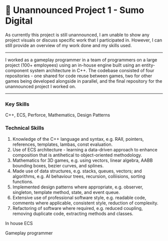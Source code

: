 # 🧱 Unannounced Project 1 - Sumo Digital

As currently this project is still unannounced, I am unable to show any project visuals or discuss specific work that I participated in. However, I can still provide an overview of my work done and my skills used.

***

I worked as a gameplay programmer in a team of programmers on a large project (100+ employees) using an in-house engine built using an entity-component system architecture in C++. The codebase consisted of four repositories - one shared for code reuse between games, two for other games being developed alongside in parallel, and the final repository for the unannounced project I worked on.

***

### Key Skills

C++, ECS, Perforce, Mathematics, Design Patterns

### Technical Skills

1. Knowledge of the C++ language and syntax, e.g. RAII, pointers, references, templates, lambas, const evaluation.
2. Use of ECS architecture - learning a data-driven approach to enhance composition that is antihetical to object-oriented methodology.&#x20;
3. Mathematics for 3D games, e.g. using vectors, linear algebra, AABB bounding boxes, bezier curves, and splines.
4. Made use of data structures, e.g. stacks, queues, vectors; and algorithms, e.g. AI behaviour trees, recursion, colliisions, sorting functions.
5. Implemented design patterns where appropriate, e.g. observer, singleton, template method, state, and event queue.
6. Extensive use of professional software style, e.g. readable code, comments where applicable, consistent style, reduction of complexity.
7. Refactoring of software where required, e.g. reduced coupling, removing duplicate code, extracting methods and classes.



In house ECS

Gameplay programmer
